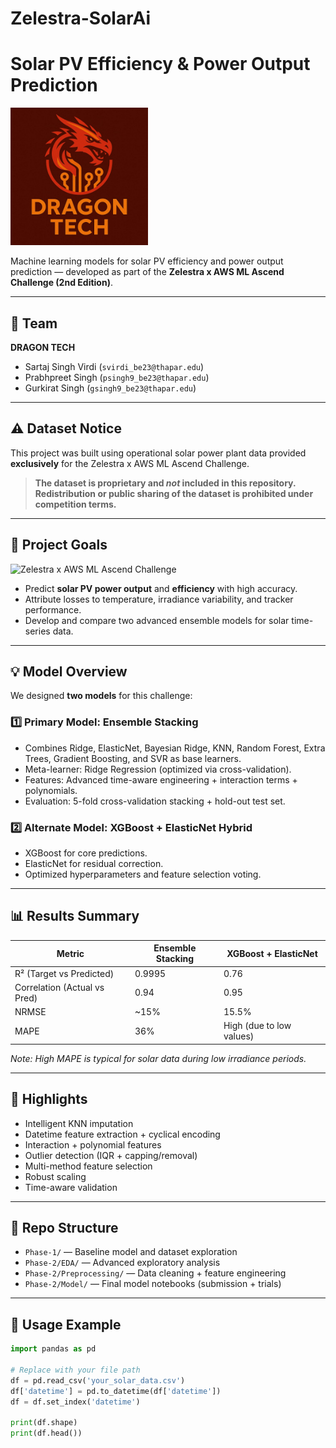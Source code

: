 # Zelestra-SolarAi
# Solar PV Efficiency & Power Output Prediction

<img src="TeamLogo.jpg" alt="Dragon Tech Logo" width="220"/>

Machine learning models for solar PV efficiency and power output prediction — developed as part of the **Zelestra x AWS ML Ascend Challenge (2nd Edition)**.

---

## 👥 Team

**DRAGON TECH**
- Sartaj Singh Virdi (`svirdi_be23@thapar.edu`)
- Prabhpreet Singh (`psingh9_be23@thapar.edu`) 
- Gurkirat Singh (`gsingh9_be23@thapar.edu`)

---

## ⚠️ Dataset Notice

This project was built using operational solar power plant data provided **exclusively** for the Zelestra x AWS ML Ascend Challenge.  

> **The dataset is proprietary and *not* included in this repository.  
> Redistribution or public sharing of the dataset is prohibited under competition terms.**

---

## 🚀 Project Goals

![Zelestra x AWS ML Ascend Challenge](Assets/66de7136452811f0.jpg)

- Predict **solar PV power output** and **efficiency** with high accuracy.
- Attribute losses to temperature, irradiance variability, and tracker performance.
- Develop and compare two advanced ensemble models for solar time-series data.

---

## 💡 Model Overview

We designed **two models** for this challenge:

### 1️⃣ Primary Model: Ensemble Stacking  
- Combines Ridge, ElasticNet, Bayesian Ridge, KNN, Random Forest, Extra Trees, Gradient Boosting, and SVR as base learners.  
- Meta-learner: Ridge Regression (optimized via cross-validation).  
- Features: Advanced time-aware engineering + interaction terms + polynomials.  
- Evaluation: 5-fold cross-validation stacking + hold-out test set.

### 2️⃣ Alternate Model: XGBoost + ElasticNet Hybrid  
- XGBoost for core predictions.  
- ElasticNet for residual correction.  
- Optimized hyperparameters and feature selection voting.

---

## 📊 Results Summary

| Metric                         | Ensemble Stacking | XGBoost + ElasticNet |
|---------------------------------|------------------|---------------------|
| R² (Target vs Predicted)        | 0.9995           | 0.76                |
| Correlation (Actual vs Pred)    | 0.94             | 0.95                |
| NRMSE                           | ~15%             | 15.5%               |
| MAPE                            | 36%              | High (due to low values) |

*Note: High MAPE is typical for solar data during low irradiance periods.*

---

## 🔑 Highlights

- Intelligent KNN imputation
- Datetime feature extraction + cyclical encoding
- Interaction + polynomial features
- Outlier detection (IQR + capping/removal)
- Multi-method feature selection
- Robust scaling
- Time-aware validation

---

## 📂 Repo Structure

- `Phase-1/` — Baseline model and dataset exploration  
- `Phase-2/EDA/` — Advanced exploratory analysis  
- `Phase-2/Preprocessing/` — Data cleaning + feature engineering  
- `Phase-2/Model/` — Final model notebooks (submission + trials)  

---

## 📝 Usage Example

```python
import pandas as pd

# Replace with your file path
df = pd.read_csv('your_solar_data.csv')
df['datetime'] = pd.to_datetime(df['datetime'])
df = df.set_index('datetime')

print(df.shape)
print(df.head())
